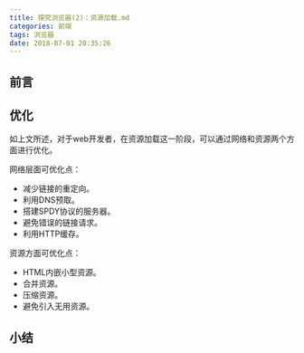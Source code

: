 ```yaml
---
title: 探究浏览器(2)：资源加载.md
categories: 前端
tags: 浏览器
date: 2018-07-01 20:35:26
---
```


<p></p>

<!-- more -->

## 前言

## 优化

如上文所述，对于web开发者，在资源加载这一阶段，可以通过网络和资源两个方面进行优化。

网络层面可优化点：

- 减少链接的重定向。
- 利用DNS预取。
- 搭建SPDY协议的服务器。
- 避免错误的链接请求。
- 利用HTTP缓存。

资源方面可优化点：

- HTML内嵌小型资源。
- 合并资源。
- 压缩资源。
- 避免引入无用资源。

## 小结